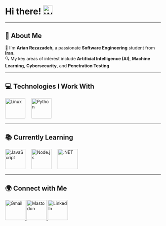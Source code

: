 <h1 align="left">
  Hi there! 
  <img src="https://raw.githubusercontent.com/Tarikul-Islam-Anik/Telegram-Animated-Emojis/main/People/Waving%20Hand.webp" 
       alt="Waving Hand" width="30" height="30" />
</h1>

---

## 🚀 About Me  
👋 I'm **Arian Rezazadeh**, a passionate **Software Engineering** student from **Iran**.  
🔍 My key areas of interest include **Artificial Intelligence (AI)**, **Machine Learning**, **Cybersecurity**, and **Penetration Testing**.

---

## 💻 Technologies I Work With  

<div align="left">
  <img src="https://skillicons.dev/icons?i=linux" height="65" alt="Linux" />
  <img width="12" />
  <img src="https://skillicons.dev/icons?i=python" height="65" alt="Python" />
</div>

---

## 📚 Currently Learning  

<div align="left">
  <img src="https://skillicons.dev/icons?i=javascript" height="65" alt="JavaScript" />
  <img width="12" />
  <img src="https://skillicons.dev/icons?i=nodejs" height="65" alt="Node.js" />
  <img width="12" />
  <img src="https://skillicons.dev/icons?i=dotnet" height="65" alt=".NET" />
</div>

---

## 🌍 Connect with Me  

<div align="left">
  <a href="mailto:arian.rmn5281@gmail.com" target="_blank">
    <img src="https://skillicons.dev/icons?i=gmail" height="65" alt="Gmail" />
  </a>
  <a href="https://techhub.social/@arianrezaz" target="_blank">
    <img src="https://skillicons.dev/icons?i=mastodon" height="65" alt="Mastodon" />
  </a>
  <a href="https://www.linkedin.com/in/arian-rezazadeh-5770701a1" target="_blank">
    <img src="https://skillicons.dev/icons?i=linkedin" height="65" alt="LinkedIn" />
  </a>
</div>
